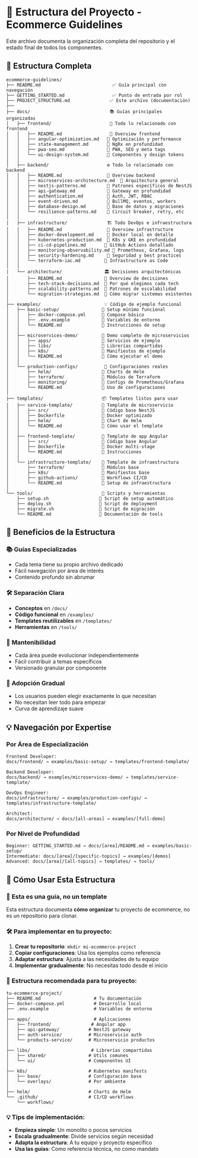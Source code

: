 # 📁 Estructura del Proyecto - Ecommerce Guidelines

Este archivo documenta la organización completa del repositorio y el estado final de todos los componentes.

## 📂 Estructura Completa

```
ecommerce-guidelines/
├── README.md                           ✅ Guía principal con navegación
├── GETTING_STARTED.md                  ✅ Punto de entrada por rol
├── PROJECT_STRUCTURE.md               ✅ Este archivo (documentación)
├──
├── docs/                              📚 Guías principales organizadas
│   ├── frontend/                      🎨 Todo lo relacionado con frontend
│   │   ├── README.md                  📝 Overview frontend
│   │   ├── angular-optimization.md   📝 Optimización y performance
│   │   ├── state-management.md       📝 NgRx en profundidad
│   │   ├── pwa-seo.md                📝 PWA, SEO y meta tags
│   │   └── ui-design-system.md       📝 Componentes y design tokens
│   │
│   ├── backend/                      ⚙️ Todo lo relacionado con backend
│   │   ├── README.md                 📝 Overview backend
│   │   ├── microservices-architecture.md  📝 Arquitectura general
│   │   ├── nestjs-patterns.md        📝 Patrones específicos de NestJS
│   │   ├── api-gateway.md            📝 Gateway en profundidad
│   │   ├── authentication.md         📝 Auth, JWT, RBAC
│   │   ├── event-driven.md           📝 BullMQ, eventos, workers
│   │   ├── database-design.md        📝 Base de datos y migraciones
│   │   └── resilience-patterns.md    📝 Circuit breaker, retry, etc
│   │
│   ├── infrastructure/               🏗️ Todo DevOps e infraestructura
│   │   ├── README.md                 📝 Overview infrastructure
│   │   ├── docker-development.md     📝 Docker local en detalle
│   │   ├── kubernetes-production.md  📝 K8s y GKE en profundidad
│   │   ├── ci-cd-pipelines.md       📝 GitHub Actions detallado
│   │   ├── monitoring-observability.md 📝 Prometheus, Grafana, logs
│   │   ├── security-hardening.md     📝 Seguridad y best practices
│   │   └── terraform-iac.md         📝 Infrastructure as Code
│   │
│   └── architecture/                🏛️ Decisiones arquitectónicas
│       ├── README.md                📝 Overview de decisiones
│       ├── tech-stack-decisions.md  📝 Por qué elegimos cada tech
│       ├── scalability-patterns.md  📝 Patrones de escalabilidad
│       └── migration-strategies.md  📝 Cómo migrar sistemas existentes
│
├── examples/                        💡 Código de ejemplo funcional
│   ├── basic-setup/                📝 Setup mínimo funcional
│   │   ├── docker-compose.yml      📝 Compose básico
│   │   ├── .env.example            📝 Variables de entorno
│   │   └── README.md               📝 Instrucciones de setup
│   │
│   ├── microservices-demo/         📝 Demo completo de microservicios
│   │   ├── apps/                   📝 Servicios de ejemplo
│   │   ├── libs/                   📝 Librerías compartidas
│   │   ├── k8s/                    📝 Manifiestos de ejemplo
│   │   └── README.md               📝 Cómo ejecutar el demo
│   │
│   └── production-configs/          📝 Configuraciones reales
│       ├── helm/                   📝 Charts de Helm
│       ├── terraform/              📝 Módulos de Terraform
│       ├── monitoring/             📝 Configs de Prometheus/Grafana
│       └── README.md               📝 Uso de configuraciones
│
├── templates/                      📦 Templates listos para usar
│   ├── service-template/           📝 Template de microservicio
│   │   ├── src/                    📝 Código base NestJS
│   │   ├── Dockerfile              📝 Docker optimizado
│   │   ├── helm/                   📝 Chart de Helm
│   │   └── README.md               📝 Cómo usar el template
│   │
│   ├── frontend-template/          📝 Template de app Angular
│   │   ├── src/                    📝 Código base Angular
│   │   ├── Dockerfile              📝 Docker multi-stage
│   │   └── README.md               📝 Instrucciones
│   │
│   └── infrastructure-template/    📝 Template de infraestructura
│       ├── terraform/              📝 Módulos base
│       ├── k8s/                    📝 Manifiestos base
│       ├── github-actions/         📝 Workflows CI/CD
│       └── README.md               📝 Setup de infraestructura
│
└── tools/                          🔧 Scripts y herramientas
    ├── setup.sh                   📝 Script de setup automático
    ├── deploy.sh                  📝 Script de deployment
    ├── migrate.sh                 📝 Script de migración
    └── README.md                  📝 Documentación de tools
```

## 🎯 Beneficios de la Estructura

### 📚 **Guías Especializadas**

- Cada tema tiene su propio archivo dedicado
- Fácil navegación por área de interés
- Contenido profundo sin abrumar

### 🛠️ **Separación Clara**

- **Conceptos** en `/docs/`
- **Código funcional** en `/examples/`
- **Templates reutilizables** en `/templates/`
- **Herramientas** en `/tools/`

### 🔄 **Mantenibilidad**

- Cada área puede evolucionar independientemente
- Fácil contribuir a temas específicos
- Versionado granular por componente

### 🎯 **Adopción Gradual**

- Los usuarios pueden elegir exactamente lo que necesitan
- No necesitan leer todo para empezar
- Curva de aprendizaje suave

## 💡 Navegación por Expertise

### Por Área de Especialización

```
Frontend Developer:
docs/frontend/ → examples/basic-setup/ → templates/frontend-template/

Backend Developer:
docs/backend/ → examples/microservices-demo/ → templates/service-template/

DevOps Engineer:
docs/infrastructure/ → examples/production-configs/ → templates/infrastructure-template/

Architect:
docs/architecture/ → docs/[all-areas] → examples/[full-demo]
```

### Por Nivel de Profundidad

```
Beginner: GETTING_STARTED.md → docs/[area]/README.md → examples/basic-setup/
Intermediate: docs/[area]/[specific-topics] → examples/[demos]
Advanced: docs/[area]/[all-topics] → templates/ → tools/
```

## 🎯 Cómo Usar Esta Estructura

### 📖 **Esta es una guía, no un template**

Esta estructura documenta **cómo organizar** tu proyecto de ecommerce, no es un repositorio para clonar.

### 🛠️ **Para implementar en tu proyecto:**

1. **Crear tu repositorio**: `mkdir mi-ecommerce-project`
2. **Copiar configuraciones**: Usa los ejemplos como referencia
3. **Adaptar estructura**: Ajusta a las necesidades de tu equipo
4. **Implementar gradualmente**: No necesitas todo desde el inicio

### 📁 **Estructura recomendada para tu proyecto:**

```
tu-ecommerce-project/
├── README.md                    # Tu documentación
├── docker-compose.yml           # Desarrollo local
├── .env.example                 # Variables de entorno
│
├── apps/                        # Aplicaciones
│   ├── frontend/               # Angular app
│   ├── api-gateway/           # NestJS gateway
│   ├── auth-service/          # Microservicio auth
│   └── products-service/      # Microservicio productos
│
├── libs/                       # Librerías compartidas
│   ├── shared/                # Utils comunes
│   └── ui/                    # Componentes UI
│
├── k8s/                       # Kubernetes manifests
│   ├── base/                  # Configuración base
│   └── overlays/              # Por ambiente
│
├── helm/                      # Charts de Helm
└── .github/                   # CI/CD workflows
    └── workflows/
```

### 💡 **Tips de implementación:**

- **Empieza simple**: Un monolito o pocos servicios
- **Escala gradualmente**: Divide servicios según necesidad
- **Adapta la estructura**: A tu equipo y proyecto específico
- **Usa las guías**: Como referencia técnica, no como mandato
